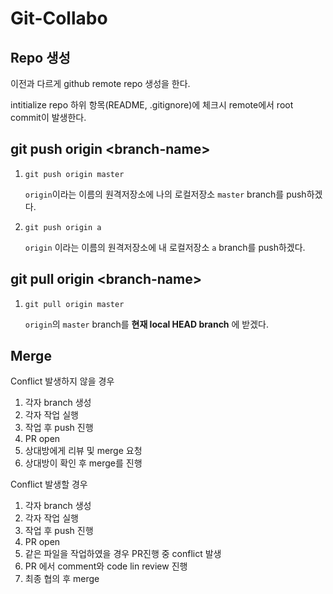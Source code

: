 # Git-Collabo

## Repo 생성
이전과 다르게 github remote repo 생성을 한다.

intitialize repo 하위 항목(README, .gitignore)에 체크시 remote에서 root commit이 발생한다. 

## git push origin \<branch-name>
1. `git push origin master` 

    `origin`이라는 이름의 원격저장소에 나의 로컬저장소 `master` branch를 push하겠다.

2. `git push origin a` 

    `origin` 이라는 이름의 원격저장소에 내 로컬저장소 `a` branch를 push하겠다.

## git pull origin \<branch-name>

1. `git pull origin master` 

     `origin`의 `master` branch를  **현재 local HEAD branch** 에 받겠다. 

## Merge 

Conflict 발생하지 않을 경우
1. 각자 branch 생성
2. 각자 작업 실행
3. 작업 후 push 진행
4. PR open
5. 상대방에게 리뷰 및 merge 요청
6. 상대방이 확인 후 merge를 진행

Conflict 발생할 경우
1. 각자 branch 생성
2. 각자 작업 실행
3. 작업 후 push 진행
4. PR open
5. 같은 파일을 작업하였을 경우 PR진행 중 conflict 발생
6. PR 에서 comment와 code lin review 진행
7. 최종 협의 후 merge
